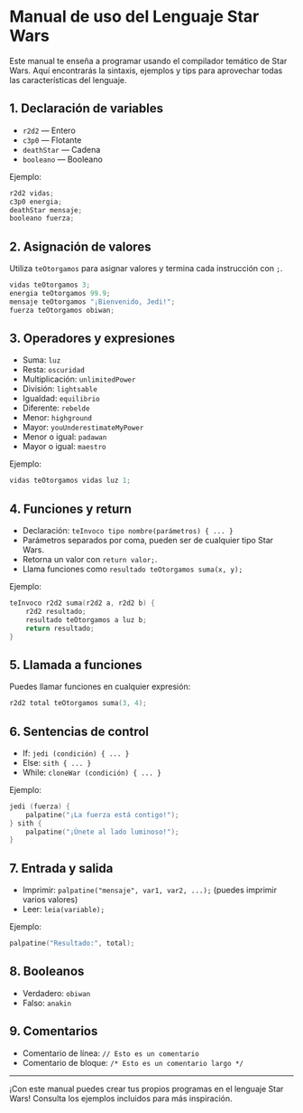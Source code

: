 # Manual de uso del Lenguaje Star Wars

Este manual te enseña a programar usando el compilador temático de Star Wars. Aquí encontrarás la sintaxis, ejemplos y tips para aprovechar todas las características del lenguaje.

## 1. Declaración de variables
- `r2d2` — Entero
- `c3p0` — Flotante
- `deathStar` — Cadena
- `booleano` — Booleano

Ejemplo:
```c
r2d2 vidas;
c3p0 energia;
deathStar mensaje;
booleano fuerza;
```

## 2. Asignación de valores
Utiliza `teOtorgamos` para asignar valores y termina cada instrucción con `;`.
```c
vidas teOtorgamos 3;
energia teOtorgamos 99.9;
mensaje teOtorgamos "¡Bienvenido, Jedi!";
fuerza teOtorgamos obiwan;
```

## 3. Operadores y expresiones
- Suma: `luz`
- Resta: `oscuridad`
- Multiplicación: `unlimitedPower`
- División: `lightsable`
- Igualdad: `equilibrio`
- Diferente: `rebelde`
- Menor: `highground`
- Mayor: `youUnderestimateMyPower`
- Menor o igual: `padawan`
- Mayor o igual: `maestro`

Ejemplo:
```c
vidas teOtorgamos vidas luz 1;
```

## 4. Funciones y return
- Declaración: `teInvoco tipo nombre(parámetros) { ... }`
- Parámetros separados por coma, pueden ser de cualquier tipo Star Wars.
- Retorna un valor con `return valor;`.
- Llama funciones como `resultado teOtorgamos suma(x, y);`

Ejemplo:
```c
teInvoco r2d2 suma(r2d2 a, r2d2 b) {
    r2d2 resultado;
    resultado teOtorgamos a luz b;
    return resultado;
}
```

## 5. Llamada a funciones
Puedes llamar funciones en cualquier expresión:
```c
r2d2 total teOtorgamos suma(3, 4);
```

## 6. Sentencias de control
- If: `jedi (condición) { ... }`
- Else: `sith { ... }`
- While: `cloneWar (condición) { ... }`

Ejemplo:
```c
jedi (fuerza) {
    palpatine("¡La fuerza está contigo!");
} sith {
    palpatine("¡Únete al lado luminoso!");
}
```

## 7. Entrada y salida
- Imprimir: `palpatine("mensaje", var1, var2, ...);` (puedes imprimir varios valores)
- Leer: `leia(variable);`

Ejemplo:
```c
palpatine("Resultado:", total);
```

## 8. Booleanos
- Verdadero: `obiwan`
- Falso: `anakin`

## 9. Comentarios
- Comentario de línea: `// Esto es un comentario`
- Comentario de bloque: `/* Esto es un comentario largo */`

---

¡Con este manual puedes crear tus propios programas en el lenguaje Star Wars! Consulta los ejemplos incluidos para más inspiración.
